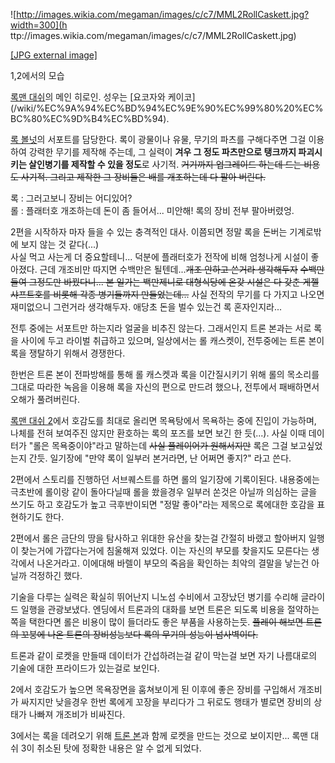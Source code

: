 ![http://images.wikia.com/megaman/images/c/c7/MML2RollCaskett.jpg?width=300](h
ttp://images.wikia.com/megaman/images/c/c7/MML2RollCaskett.jpg)

[[JPG external
image]](http://images.wikia.com/megaman/images/c/c7/MML2RollCaskett.jpg)

1,2에서의 모습

[록맨 대쉬](%EB%A1%9D%EB%A7%A8%20%EB%8C%80%EC%89%AC.md)의 메인 히로인. 성우는 [요코자와 케이코]
(/wiki/%EC%9A%94%EC%BD%94%EC%9E%90%EC%99%80%20%EC%BC%80%EC%9D%B4%EC%BD%94).

[록 볼넛](%EB%A1%9D%20%EB%B3%BC%EB%84%9B.md)의 서포트를 담당한다. 록이 광물이나 유물, 무기의 파츠를
구해다주면 그걸 이용하여 강력한 무기를 제작해 주는데, 그 실력이 **겨우 그 정도 파츠만으로 탱크까지 파괴시키는 살인병기를 제작할 수 있을
정도**로 사기적. <del>거기까지 업그레이드 하는데 드는 비용도 사기적. 그리고 제작한 그 장비들은 배를 개조하는데 다 팔아
버린다.</del>

  

록 : 그러고보니 장비는 어디있어?  
롤 : 플래터호 개조하는데 돈이 좀 들어서... 미안해! 록의 장비 전부 팔아버렸엉.

  
2편을 시작하자 마자 들을 수 있는 충격적인 대사. 이쯤되면 정말 록을 돈버는 기계로밖에 보지 않는 것 같다(...)  
사실 먹고 사는게 더 중요할테니... 덕분에 플래터호가 전작에 비해 엄청나게 시설이 좋아졌다. 근데 개조비만 따지면 수백만은
될텐데...<del>개조 안하고 쓴거라 생각해두자</del> <del>수백만 들여 그정도만 바꿨다니... 본 일가는 백만제니로 대형식당에
온갖 시설은 다 갖춘 게젤샤프트호를 비롯해 각종 병기들까지 만들었는데...</del> 사실 전작의 무기를 다 가지고 나오면 재미없으니
그런거라 생각해두자. 애당초 돈을 벌수 있는건 록 혼자인지라...

  

전투 중에는 서포트만 하는지라 얼굴을 비추진 않는다. 그래서인지 트론 본과는 서로 록을 사이에 두고 라이벌 취급하고 있으며, 일상에서는 롤
캐스켓이, 전투중에는 트론 본이 록을 쟁탈하기 위해서 경쟁한다.

  

한번은 트론 본이 전파방해를 통해 롤 캐스켓과 록을 이간질시키기 위해 롤의 목소리를 그대로 따라한 녹음을 이용해 록을 자신의 편으로 만드려
했으나, 전투에서 패배하면서 오해가 풀려버린다.

  

[록맨 대쉬 2](%EB%A1%9D%EB%A7%A8%20%EB%8C%80%EC%89%AC%202.md)에서 호감도를 최대로 올리면
목욕탕에서 목욕하는 중에 진입이 가능하며, 나체를 전혀 보여주진 않지만 환호하는 록의 포즈를 보면 보긴 한 듯(...). 사실 이때 데이터가
"롤은 목욕중이야"라고 말하는데 <del>사실 플레이어가 원해서지만</del> 록은 그걸 보고싶었는지 간듯. 일기장에 "만약 록이 일부러
본거라면, 난 어쩌면 좋지?" 라고 쓴다.

  

2편에서 스토리를 진행하던 서브퀘스트를 하면 롤의 일기장에 기록이된다. 내용중에는 극초반에 롤이랑 같이 돌아다닐때 롤을 쐈을경우 일부러
쏜것은 아닐까 의심하는 글을 쓰기도 하고 호감도가 높고 극후반이되면 "정말 좋아"라는 제목으로 록에대한 호감을 표현하기도 한다.

  

2편에서 롤은 금단의 땅을 탐사하고 위대한 유산을 찾는걸 간절히 바랬고 할아버지 일행이 찾는거에 가깝다는거에 침울해져 있었다. 이는 자신의
부모를 찾을지도 모른다는 생각에서 나온거라고. 이에대해 바렐이 부모의 죽음을 확인하는 최악의 결말을 낳는건 아닐까 걱정하긴 했다.

  

기술을 다루는 실력은 확실히 뛰어난지 니노섬 수비에서 고장났던 병기를 수리해 글라이드 일행을 관광보냈다. 엔딩에서 트론과의 대화를 보면
트론은 되도록 비용을 절약하는 쪽을 택한다면 롤은 비용이 많이 들더라도 좋은 부품을 사용하는듯. <del>플레이 해보면 트론의 꼬붕에 나온
트론의 장비성능보다 록의 무기의 성능이 넘사벽이다.</del>

  

트론과 같이 로켓을 만들때 데이터가 간섭하려는걸 같이 막는걸 보면 자기 나름대로의 기술에 대한 프라이드가 있는걸로 보인다.

  

2에서 호감도가 높으면 목욕장면을 훔쳐보이게 된 이후에 좋은 장비를 구입해서 개조비가 싸지지만 낮을경우 한번 록에게 꼬장을 부리다가 그
뒤로도 행태가 별로면 장비의 상태가 나빠져 개조비가 비싸진다.

  

3에서는 록을 데려오기 위해 [트론 본](%ED%8A%B8%EB%A1%A0%20%EB%B3%B8.md)과 함께 로켓을 만드는 것으로
보이지만... 록맨 대쉬 3이 취소된 탓에 정확한 내용은 알 수 없게 되었다.


